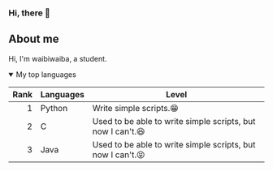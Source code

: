 ### Hi, there 👋

## About me

Hi, I'm waibiwaiba, a student.

<details open>
<summary>My top languages</summary>

| Rank | Languages | Level |
|-----:|---------------|------|
|     1|       Python  |Write simple scripts.😁|
|     2|      C        |Used to be able to write simple scripts, but now I can't.😆|
|     3|      Java     |Used to be able to write simple scripts, but now I can't.😝|

</details>

<!-- TO DO: add more details about me later -->
